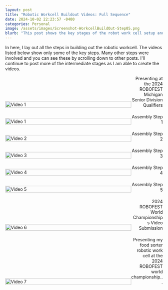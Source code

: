 ```yaml
---
layout: post
title: "Robotic Workcell Buildout Videos: Full Sequence"
date: 2024-10-02 22:23:57 -0400
categories: Personal
image: /assets/images/Screenshot-WorkcellBuildOut-Step05.png
blurb: "This post shows the key stages of the robot work cell setup and programming. For more details on in between stages, scroll down to other posts"
---
```


In here, I lay out all the steps in building out the robotic workcell. The videos listed below show only some of the key steps. Many other steps were involved and you can see these by scrolling down to other posts. I'll continue to post more of the intermediate stages as I am able to create the videos.

<style>
  .video-container {
    position: relative;
    width: 80%;
  }
  .video-container img {
    width: 100%;
  }
  .video-container iframe {
    position: absolute;
    top: 0;
    left: 0;
    width: 100%;
    height: 100%;
    display: none;
  }
  .video-container:hover iframe {
    display: block;
  }
  .video-row {
    display: flex;
    align-items: flex-end;
    margin-bottom: 20px;
  }
  .video-text {
    width: 20%;
    text-align: right;
  }
</style>

<div>
  <div class="video-row">
    <div class="video-container">
      <a href="https://www.youtube.com/embed/_O1OchS2HuA?si=dxYoK4RhUsil_k4C" target="_blank">
        <img src="/imperfectrobotics/assets/images/Screenshot-WorkcellBuildOut-Step01.png" alt="Video 1">
        <iframe src="https://www.youtube.com/embed/_O1OchS2HuA?autoplay=1&mute=1"></iframe>
      </a>
    </div>
    <div class="video-text">
      Presenting at the 2024 ROBOFEST Michigan Senior Division Qualifiers
    </div>
  </div>

  <div class="video-row">
    <div class="video-container">
      <a href="https://www.youtube.com/embed/3eA-bqIa78I?si=SH5t6q5aga3LXWin" target="_blank">
        <img src="/imperfectrobotics/assets/images/Screenshot-WorkcellBuildOut-Step01.png" alt="Video 1">
        <iframe src="https://www.youtube.com/embed/3eA-bqIa78I?autoplay=1&mute=1"></iframe>
      </a>
    </div>
    <div class="video-text">
      Assembly Step 1
    </div>
  </div>

  <div class="video-row">
    <div class="video-container">
      <a href="https://www.youtube.com/embed/J6ypmclWYtI?si=Ii05huXiAeRsfDBM" target="_blank">
        <img src="/imperfectrobotics/assets/images/Screenshot-WorkcellBuildOut-Step02.png" alt="Video 2">
        <iframe src="https://www.youtube.com/embed/J6ypmclWYtI?autoplay=1&mute=1"></iframe>
      </a>
    </div>
    <div class="video-text">
      Assembly Step 2
    </div>
  </div>

  <div class="video-row">
    <div class="video-container">
      <a href="https://www.youtube.com/embed/C5wmP4ESKaI?si=82XNa9LGL3L5Djz7" target="_blank">
        <img src="/imperfectrobotics/assets/images/Screenshot-WorkcellBuildOut-Step03.png" alt="Video 3">
        <iframe src="https://www.youtube.com/embed/C5wmP4ESKaI?autoplay=1&mute=1"></iframe>
      </a>
    </div>
    <div class="video-text">
      Assembly Step 3
    </div>
  </div>

  <div class="video-row">
    <div class="video-container">
      <a href="https://www.youtube.com/embed/5fhrYFDEsW8?si=_jvEGbxICICRkAt-" target="_blank">
        <img src="/imperfectrobotics/assets/images/Screenshot-WorkcellBuildOut-Step04.png" alt="Video 4">
        <iframe src="https://www.youtube.com/embed/5fhrYFDEsW8?autoplay=1&mute=1"></iframe>
      </a>
    </div>
    <div class="video-text">
      Assembly Step 4
    </div>
  </div>

  <div class="video-row">
    <div class="video-container">
      <a href="https://www.youtube.com/embed/I38oKfu_7nI?si=kBC6A0czIj_lAlnx" target="_blank">
        <img src="/imperfectrobotics/assets/images/Screenshot-WorkcellBuildOut-Step05.png" alt="Video 5">
        <iframe src="https://www.youtube.com/embed/I38oKfu_7nI?autoplay=1&mute=1"></iframe>
      </a>
    </div>
    <div class="video-text">
      Assembly Step 5
    </div>
  </div>

  <div class="video-row">
    <div class="video-container">
      <a href="https://www.youtube.com/embed/7k_JH1KTvBA?si=l-utOizO79Od75Z5" target="_blank">
        <img src="/imperfectrobotics/assets/images/ROBOFEST-VidSbmit-Screenshot.png" alt="Video 6">
        <iframe src="https://www.youtube.com/embed/7k_JH1KTvBA?autoplay=1&mute=1"></iframe>
      </a>
    </div>
    <div class="video-text">
      2024 ROBOFEST World Championships Video Submission
    </div>
  </div>

  <div class="video-row">
    <div class="video-container">
      <a href="https://www.youtube.com/embed/i3koG6CQ9GY?si=H2TdosjAdJySzVvT" target="_blank">
        <img src="/imperfectrobotics/assets/images/ROBOfest-presentCell2Group1.png" alt="Video 7">
        <iframe src="https://www.youtube.com/embed/i3koG6CQ9GY?autoplay=1&mute=1"></iframe>
      </a>
    </div>
    <div class="video-text">
      Presenting my food sorter robotic work cell at the 2024 ROBOFEST world championship...
    </div>
  </div>
</div>

